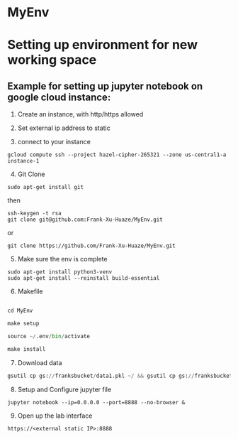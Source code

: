# MyEnv

Setting up environment for new working space
============================================

Example for setting up jupyter notebook on google cloud instance:
-----------------------------------------------------------------

1. Create an instance, with http/https allowed

2. Set external ip address to static

3. connect to your instance
```
gcloud compute ssh --project hazel-cipher-265321 --zone us-central1-a instance-1
```

4. Git Clone
```
sudo apt-get install git
```
then
```
ssh-keygen -t rsa
git clone git@github.com:Frank-Xu-Huaze/MyEnv.git
```
or

```
git clone https://github.com/Frank-Xu-Huaze/MyEnv.git
```

5. Make sure the env is complete
```
sudo apt-get install python3-venv
sudo apt-get install --reinstall build-essential
```

6. Makefile
```python

cd MyEnv

make setup

source ~/.env/bin/activate

make install
```

7. Download data
```python
gsutil cp gs://franksbucket/data1.pkl ~/ && gsutil cp gs://franksbucket/Model2.ipynb ~/

```

8. Setup and Configure jupyter file
```
jupyter notebook --ip=0.0.0.0 --port=8888 --no-browser &
```
9. Open up the lab interface
```
https://<external static IP>:8888
```

